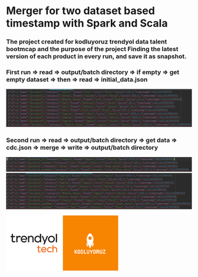# Merger for two dataset based timestamp with Spark and Scala

### The project created for kodluyoruz trendyol data talent bootmcap and the purpose of the project Finding the latest version of each product in every run, and save it as snapshot.

### First run => read =>  output/batch directory => if empty => get empty dataset => then => read => initial_data.json 

<img src='https://github.com/talhasagdan/trendyol-bootcamp-spark/blob/master/data/batch/output/images/Screenshot_3.png?raw=true' />

### Second run => read => output/batch directory => get data => cdc.json => merge => write => output/batch directory

<img src='https://github.com/talhasagdan/trendyol-bootcamp-spark/blob/master/data/batch/output/images/Screenshot_4.png?raw=true' />

<img src='https://github.com/talhasagdan/trendyol-bootcamp-spark/blob/master/data/batch/output/images/Screenshot_2.png?raw=true' />







<img src="https://github.com/talhasagdan/kodluyoruz-scala/blob/main/scala-flist-streetfinder/src/img/1_posh7DaGCQA8Ku-qkxrdyQ.jpeg?raw=true" width=150/> <img src="https://github.com/talhasagdan/kodluyoruz-scala/blob/main/scala-flist-streetfinder/src/img/30476529.png?raw=true" width=150/>
